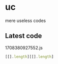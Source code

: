 # uc
mere useless codes

## Latest code
<!-- current -->
1708380927552.js
```javascript
[[].length][[].length]
```
<!-- /current -->